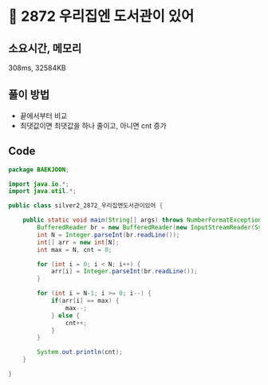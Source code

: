 # 📘 2872 우리집엔 도서관이 있어

## 소요시간, 메모리
308ms, 32584KB

## 풀이 방법
- 끝에서부터 비교
- 최댓값이면 최댓값을 하나 줄이고, 아니면 cnt 증가

## Code

```java
package BAEKJOON;

import java.io.*;
import java.util.*;

public class silver2_2872_우리집엔도서관이있어 {

	public static void main(String[] args) throws NumberFormatException, IOException {
		BufferedReader br = new BufferedReader(new InputStreamReader(System.in));
		int N = Integer.parseInt(br.readLine());
		int[] arr = new int[N];
		int max = N, cnt = 0;

		for (int i = 0; i < N; i++) {
			arr[i] = Integer.parseInt(br.readLine());
		}

		for (int i = N-1; i >= 0; i--) {
			if(arr[i] == max) {
				max--;
			} else {
				cnt++;
			}
		}

		System.out.println(cnt);
	}

}

```